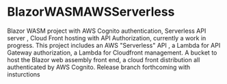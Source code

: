 # BlazorWASMAWSServerless
Blazor WASM project with AWS Cognito authentication, Serverless API server , Cloud Front hosting with API Authorization, currently a work in progress. This project includes an AWS "Serverless" API , a Lambda for API Gateway authorization, a Lambda for Cloudfront management. A bucket to host the Blazor web assembly front end, a cloud front distribution all authenticated by AWS Cognito. Release branch forthcoming with insturctions 
